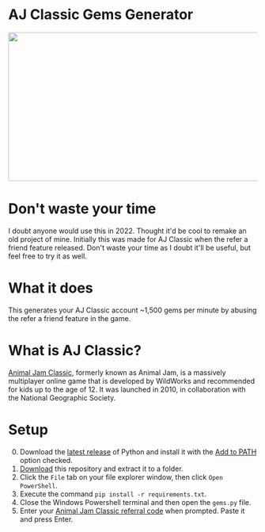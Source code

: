 # AJ Classic Gems Generator
<p align="center"><img src="https://wretched.io/aj/gems.png" height="300" width="637"></p>

# Don't waste your time
I doubt anyone would use this in 2022. Thought it'd be cool to remake an old project of mine. Initially this was made for AJ Classic when the refer a friend feature released. Don't waste your time as I doubt it'll be useful, but feel free to try it as well.

# What it does
This generates your AJ Classic account ~1,500 gems per minute by abusing the refer a friend feature in the game.

# What is AJ Classic?
[Animal Jam Classic](https://classic.animaljam.com), formerly known as Animal Jam, is a massively multiplayer online game that is developed by WildWorks and recommended for kids up to the age of 12. It was launched in 2010, in collaboration with the National Geographic Society.

# Setup
0. Download the [latest release](https://www.python.org/downloads/) of Python and install it with the [Add to PATH](https://wretched.io/aj/path.png) option checked.
1. [Download](https://github.com/Wretchedjungle/aj-classic-gems-generator/archive/refs/heads/main.zip) this repository and extract it to a folder.
2. Click the `File` tab on your file explorer window, then click `Open PowerShell`.
3. Execute the command `pip install -r requirements.txt`.
4. Close the Windows Powershell terminal and then open the `gems.py` file.
5. Enter your [Animal Jam Classic referral code](https://wretched.io/aj/code.png) when prompted. Paste it and press Enter.